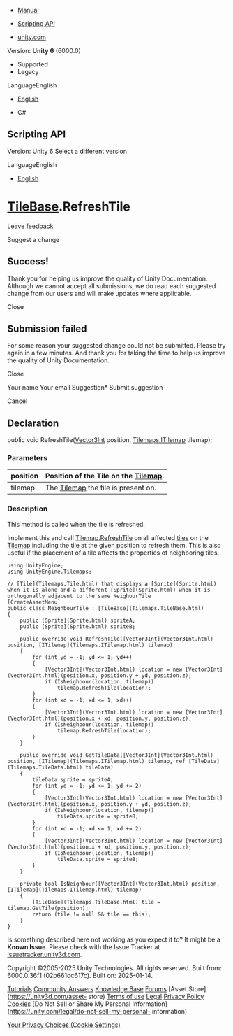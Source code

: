 [ ]()

  * [Manual](../Manual/index.html)
  * [Scripting API](../ScriptReference/index.html)

  * [unity.com](https://unity.com/)

Version: **Unity 6** (6000.0)

  * Supported
  * Legacy

LanguageEnglish

  * [English]()

  * C#

[ ](https://docs.unity3d.com)

## Scripting API

Version: Unity 6 Select a different version

LanguageEnglish

  * [English]()

#  [TileBase](Tilemaps.TileBase.html).RefreshTile

Leave feedback

Suggest a change

## Success!

Thank you for helping us improve the quality of Unity Documentation. Although
we cannot accept all submissions, we do read each suggested change from our
users and will make updates where applicable.

Close

## Submission failed

For some reason your suggested change could not be submitted. Please <a>try
again</a> in a few minutes. And thank you for taking the time to help us
improve the quality of Unity Documentation.

Close

Your name Your email Suggestion* Submit suggestion

Cancel

[ ]()

## Declaration

public void RefreshTile([Vector3Int](Vector3Int.html) position,
[Tilemaps.ITilemap](Tilemaps.ITilemap.html) tilemap);

### Parameters

position | Position of the Tile on the [Tilemap](Tilemaps.Tilemap.html).  
---|---  
tilemap | The [Tilemap](Tilemaps.Tilemap.html) the tile is present on.  
  
### Description

This method is called when the tile is refreshed.

Implement this and call
[Tilemap.RefreshTile](Tilemaps.Tilemap.RefreshTile.html) on all affected
[tiles](../Manual/Tilemap-ScriptableTiles-TileBase.html) on the
[Tilemap](Tilemaps.Tilemap.html) including the tile at the given position to
refresh them. This is also useful if the placement of a tile affects the
properties of neighboring tiles.

    
    
    using UnityEngine;
    using UnityEngine.Tilemaps;  
      
    // [Tile](Tilemaps.Tile.html) that displays a [Sprite](Sprite.html) when it is alone and a different [Sprite](Sprite.html) when it is orthogonally adjacent to the same NeighourTile
    [CreateAssetMenu]
    public class NeighbourTile : [TileBase](Tilemaps.TileBase.html)
    {
        public [Sprite](Sprite.html) spriteA;
        public [Sprite](Sprite.html) spriteB;  
      
        public override void RefreshTile([Vector3Int](Vector3Int.html) position, [ITilemap](Tilemaps.ITilemap.html) tilemap)
        {
            for (int yd = -1; yd <= 1; yd++)
            {
                [Vector3Int](Vector3Int.html) location = new [Vector3Int](Vector3Int.html)(position.x, position.y + yd, position.z);
                if (IsNeighbour(location, tilemap))
                    tilemap.RefreshTile(location);
            }
            for (int xd = -1; xd <= 1; xd++)
            {
                [Vector3Int](Vector3Int.html) location = new [Vector3Int](Vector3Int.html)(position.x + xd, position.y, position.z);
                if (IsNeighbour(location, tilemap))
                    tilemap.RefreshTile(location);
            }
        }  
      
        public override void GetTileData([Vector3Int](Vector3Int.html) position, [ITilemap](Tilemaps.ITilemap.html) tilemap, ref [TileData](Tilemaps.TileData.html) tileData)
        {
            tileData.sprite = spriteA;
            for (int yd = -1; yd <= 1; yd += 2)
            {
                [Vector3Int](Vector3Int.html) location = new [Vector3Int](Vector3Int.html)(position.x, position.y + yd, position.z);
                if (IsNeighbour(location, tilemap))
                    tileData.sprite = spriteB;
            }
            for (int xd = -1; xd <= 1; xd += 2)
            {
                [Vector3Int](Vector3Int.html) location = new [Vector3Int](Vector3Int.html)(position.x + xd, position.y, position.z);
                if (IsNeighbour(location, tilemap))
                    tileData.sprite = spriteB;
            }
        }  
      
        private bool IsNeighbour([Vector3Int](Vector3Int.html) position, [ITilemap](Tilemaps.ITilemap.html) tilemap)
        {
            [TileBase](Tilemaps.TileBase.html) tile = tilemap.GetTile(position);
            return (tile != null && tile == this);
        }
    }
    

Is something described here not working as you expect it to? It might be a
**Known Issue**. Please check with the Issue Tracker at
[issuetracker.unity3d.com](https://issuetracker.unity3d.com).

Copyright ©2005-2025 Unity Technologies. All rights reserved. Built from:
6000.0.36f1 (02b661dc617c). Built on: 2025-01-14.

[Tutorials](https://unity3d.com/learn) [Community
Answers](https://answers.unity3d.com) [Knowledge
Base](https://support.unity3d.com/hc/en-us)
[Forums](https://forum.unity3d.com) [Asset Store](https://unity3d.com/asset-
store) [Terms of use](https://docs.unity3d.com/Manual/TermsOfUse.html)
[Legal](https://unity.com/legal) [Privacy
Policy](https://unity.com/legal/privacy-policy)
[Cookies](https://unity.com/legal/cookie-policy) [Do Not Sell or Share My
Personal Information](https://unity.com/legal/do-not-sell-my-personal-
information)

[Your Privacy Choices (Cookie Settings)](javascript:void\(0\);)

